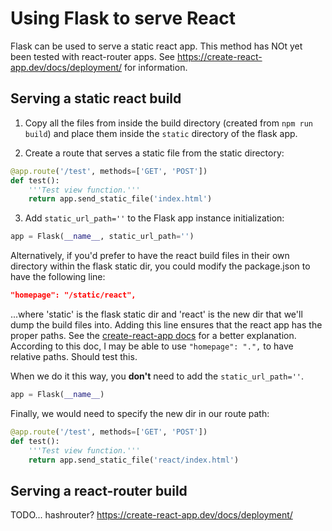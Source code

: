 # Using Flask to serve React

Flask can be used to serve a static react app. This method has NOt yet been tested with react-router apps. See <https://create-react-app.dev/docs/deployment/> for information.

## Serving a static react build

1. Copy all the files from inside the build directory (created from `npm run build`) and place them inside the `static` directory of the flask app.

2. Create a route that serves a static file from the static directory:

```python
@app.route('/test', methods=['GET', 'POST'])
def test():
    '''Test view function.'''
    return app.send_static_file('index.html')
```

3. Add `static_url_path=''` to the Flask app instance initialization:

```python
app = Flask(__name__, static_url_path='')
```

Alternatively, if you'd prefer to have the react build files in their own directory within the flask static dir, you could modify the package.json to have the following line:

```json
"homepage": "/static/react",
```

...where 'static' is the flask static dir and 'react' is the new dir that we'll dump the build files into. Adding this line ensures that the react app has the proper paths. See the [create-react-app docs](https://create-react-app.dev/docs/deployment/#building-for-relative-paths) for a better explanation. According to this doc, I may be able to use `"homepage": ".",` to have relative paths. Should test this.

When we do it this way, you **don't** need to add the `static_url_path=''`.

```python
app = Flask(__name__)
```

Finally, we would need to specify the new dir in our route path:

```python
@app.route('/test', methods=['GET', 'POST'])
def test():
    '''Test view function.'''
    return app.send_static_file('react/index.html')
```

## Serving a react-router build 

TODO...
hashrouter?
<https://create-react-app.dev/docs/deployment/>
